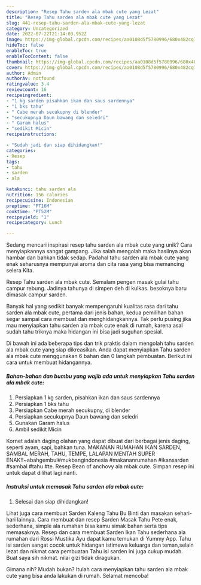 ```yaml
---
description: "Resep Tahu sarden ala mbak cute yang Lezat"
title: "Resep Tahu sarden ala mbak cute yang Lezat"
slug: 441-resep-tahu-sarden-ala-mbak-cute-yang-lezat
category: Uncategorized
date: 2022-07-22T21:14:03.952Z
image: https://img-global.cpcdn.com/recipes/aa0108d5f5780996/680x482cq70/tahu-sarden-ala-mbak-cute-foto-resep-utama.jpg
hideToc: false
enableToc: true
enableTocContent: false
thumbnail: https://img-global.cpcdn.com/recipes/aa0108d5f5780996/680x482cq70/tahu-sarden-ala-mbak-cute-foto-resep-utama.jpg
cover: https://img-global.cpcdn.com/recipes/aa0108d5f5780996/680x482cq70/tahu-sarden-ala-mbak-cute-foto-resep-utama.jpg
author: Admin
authorAv: notfound
ratingvalue: 3.4
reviewcount: 16
recipeingredient:
- "1 kg sarden pisahkan ikan dan saus sardennya"
- "1 bks tahu"
- " Cabe merah secukupny di blender"
- "secukupnya Daun bawang dan seledri"
- " Garam halus"
- "sedikit Micin"
recipeinstructions:

- "Sudah jadi dan siap dihidangkan!"
categories:
- Resep
tags:
- tahu
- sarden
- ala

katakunci: tahu sarden ala 
nutrition: 156 calories
recipecuisine: Indonesian
preptime: "PT16M"
cooktime: "PT52M"
recipeyield: "1"
recipecategory: Lunch

---
```





Sedang mencari inspirasi resep tahu sarden ala mbak cute yang unik? Cara menyiapkannya sangat gampang. Jika salah mengolah maka hasilnya akan hambar dan bahkan tidak sedap. Padahal tahu sarden ala mbak cute yang enak seharusnya mempunyai aroma dan cita rasa yang bisa memancing selera Kita.





Resep Tahu sarden ala mbak cute. Semalam pengen masak gulai tahu campur rebung. Jadinya tahunya di simpen deh di kulkas. besoknya baru dimasak campur sarden.

Banyak hal yang sedikit banyak mempengaruhi kualitas rasa dari tahu sarden ala mbak cute, pertama dari jenis bahan, kedua pemilihan bahan segar sampai cara membuat dan menghidangkannya. Tak perlu pusing jika mau menyiapkan tahu sarden ala mbak cute enak di rumah, karena asal sudah tahu triknya maka hidangan ini bisa jadi suguhan spesial.






Di bawah ini ada beberapa tips dan trik praktis dalam mengolah tahu sarden ala mbak cute yang siap dikreasikan. Anda dapat menyiapkan Tahu sarden ala mbak cute menggunakan 6 bahan dan 0 langkah pembuatan. Berikut ini cara untuk membuat hidangannya.

<!--inarticleads1-->

##### Bahan-bahan dan bumbu yang wajib ada untuk menyiapkan Tahu sarden ala mbak cute:

1. Persiapkan 1 kg sarden, pisahkan ikan dan saus sardennya
1. Persiapkan 1 bks tahu
1. Persiapkan  Cabe merah secukupny, di blender
1. Persiapkan secukupnya Daun bawang dan seledri
1. Gunakan  Garam halus
1. Ambil sedikit Micin


Kornet adalah daging olahan yang dapat dibuat dari berbagai jenis daging, seperti ayam, sapi, bahkan tuna. MAKANAN RUMAHAN IKAN SARDEN, SAMBAL MERAH, TAHU, TEMPE, LALAPAN MENTAH SUPER ENAK!!~abahgembul#mukbangindonesia #makananrumahan #ikansarden #sambal #tahu #te. Resep Bean of anchovy ala mbak cute. Simpan resep ini untuk dapat dilihat lagi nanti. 

<!--inarticleads2-->

##### Instruksi untuk memasak Tahu sarden ala mbak cute:


1. Selesai dan siap dihidangkan!

Lihat juga cara membuat Sarden Kaleng Tahu Bu Binti dan masakan sehari-hari lainnya. Cara membuat dan resep Sarden Masak Tahu Pete enak, sederhana, simple ala rumahan bisa kamu simak bahan serta tips memasaknya. Resep dan cara membuat Sarden Ikan Tahu sederhana ala rumahan dari Rossi Mustika Ayu dapat kamu temukan di Yummy App. Tahu isi sarden sangat cocok untuk hidangan istimewa keluarga dan teman,selain lezat dan nikmat cara pembuatan Tahu isi sarden ini juga cukup mudah. Buat saya sih nikmat. nilai gizi tidak diragukan. 

Gimana nih? Mudah bukan? Itulah cara menyiapkan tahu sarden ala mbak cute yang bisa anda lakukan di rumah. Selamat mencoba!
